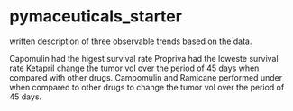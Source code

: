 # pymaceuticals_starter

written description of three observable trends based on the data.

Capomulin had the higest survival rate
Propriva had the loweste survival rate
Ketapril change the tumor vol over the period of 45 days when compared with other drugs.
Campomulin and Ramicane performed under when compared to other drugs to change the tumor vol over the period of 45 days.
